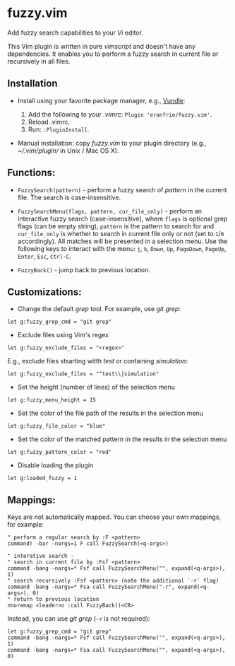# fuzzy.vim

Add fuzzy search capabilities to your *Vi* editor.

This Vim plugin is written in pure *vimscript* and doesn't have any dependencies.
It enables you to perform a fuzzy search in current file
or recursively in all files.

## Installation

- Install using your favorite package manager, e.g., [Vundle](https://github.com/VundleVim/Vundle.vim):

    1. Add the following to your *.vimrc*: `Plugin 'eranfrie/fuzzy.vim'`.
    2. Reload .vimrc.
    3. Run: `:PluginInstall`.

- Manual installation: copy *fuzzy.vim* to your plugin directory
    (e.g., *~/.vim/plugin/* in Unix / Mac OS X).

## Functions:

- `FuzzySearch(pattern)` -
perform a fuzzy search of *pattern* in the current file.
The search is case-insensitive.

- `FuzzySearchMenu(flags, pattern, cur_file_only)` -
perform an interactive fuzzy search (case-insensitive),
where `flags` is optional grep flags (can be empty string),
`pattern` is the pattern to search for
and `cur_file_only` is whether to search in current file only or not (set to `1`/`0` accordingly).
All matches will be presented in a selection menu.
Use the following keys to interact with the menu:
`j`, `k`, `Down`, `Up`, `PageDown`, `PageUp`, `Enter`, `Esc`, `Ctrl-C`.

- `FuzzyBack()` -
jump back to previous location.

## Customizations:

- Change the default *grep* tool. For example, use *git grep*:
```
let g:fuzzy_grep_cmd = "git grep"
```

- Exclude files using Vim's regex
```
let g:fuzzy_exclude_files = "<regex>"
```
  E.g., exclude files stsarting witth *test* or containing *simulation*:
```
let g:fuzzy_exclude_files = "^test\\|simulation"
```

- Set the height (number of lines) of the selection menu
```
let g:fuzzy_menu_height = 15
```

- Set the color of the file path of the results in the selection menu
```
let g:fuzzy_file_color = "blue"
```

- Set the color of the matched pattern in the results in the selection menu
```
let g:fuzzy_pattern_color = "red"
```

- Disable loading the plugin
```
let g:loaded_fuzzy = 1
```

## Mappings:

Keys are not automatically mapped. You can choose your own mappings, for example:
```
" perform a regular search by :F <pattern>
command! -bar -nargs=1 F call FuzzySearch(<q-args>)

" interative search -
" search in current file by :Fsf <pattern>
command -bang -nargs=* Fsf call FuzzySearchMenu("", expand(<q-args>), 1)
" search recursively :Fsf <pattern> (note the additional `-r` flag)
command -bang -nargs=* Fsa call FuzzySearchMenu("-r", expand(<q-args>), 0)
" return to previous location
nnoremap <leader>o :call FuzzyBack()<CR>
```

Instead, you can use *git grep* (`-r` is not required):
```
let g:fuzzy_grep_cmd = "git grep"
command -bang -nargs=* Fsf call FuzzySearchMenu("", expand(<q-args>), 1)
command -bang -nargs=* Fsa call FuzzySearchMenu("", expand(<q-args>), 0)
```

